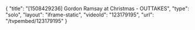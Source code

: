 {
    "title": "[1508429236] Gordon Ramsay at Christmas - OUTTAKES",
    "type": "solo",
    "layout": "iframe-static",
    "videoId": "123179195",
    "url": "\/tvpembed\/123179195"
}